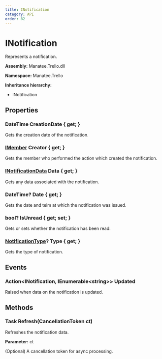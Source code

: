 ```yaml
---
title: INotification
category: API
order: 82
---
```


# INotification

Represents a notification.

**Assembly:** Manatee.Trello.dll

**Namespace:** Manatee.Trello

**Inheritance hierarchy:**

- INotification

## Properties

### DateTime CreationDate { get; }

Gets the creation date of the notification.

### [IMember](IMember#imember) Creator { get; }

Gets the member who performed the action which created the notification.

### [INotificationData](INotificationData#inotificationdata) Data { get; }

Gets any data associated with the notification.

### DateTime? Date { get; }

Gets the date and teim at which the notification was issued.

### bool? IsUnread { get; set; }

Gets or sets whether the notification has been read.

### [NotificationType](NotificationType#notificationtype)? Type { get; }

Gets the type of notification.

## Events

### Action&lt;INotification, IEnumerable&lt;string&gt;&gt; Updated

Raised when data on the notification is updated.

## Methods

### Task Refresh(CancellationToken ct)

Refreshes the notification data.

**Parameter:** ct

(Optional) A cancellation token for async processing.

